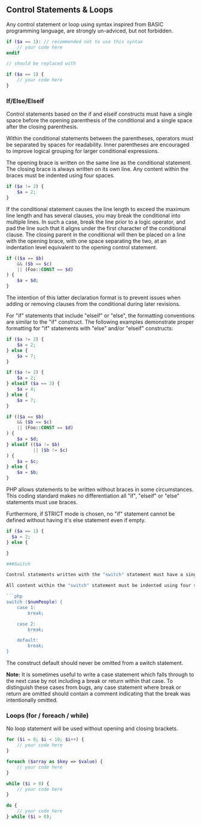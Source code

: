 

## Control Statements & Loops

Any control statement or loop using syntax inspired from BASIC programming language, are strongly un-adviced, but not forbidden.

```php
if ($a == 1): // recommended not to use this syntax
    // your code here
endif

// should be replaced with

if ($a == 1) {
    // your code here  
}
```

### If/Else/Elseif

Control statements based on the if and elseif constructs must have a single space before the opening parenthesis of the conditional and a single space after the closing parenthesis.

Within the conditional statements between the parentheses, operators must be separated by spaces for readability. Inner parentheses are encouraged to improve logical grouping for larger conditional expressions.

The opening brace is written on the same line as the conditional statement. The closing brace is always written on its own line. Any content within the braces must be indented using four spaces.

```php
if ($a != 2) {
    $a = 2;
}
```

If the conditional statement causes the line length to exceed the maximum line length and has several clauses, you may break the conditional into multiple lines. In such a case, break the line prior to a logic operator, and pad the line such that it aligns under the first character of the conditional clause. The closing parent in the conditional will then be placed on a line with the opening brace, with one space separating the two, at an indentation level equivalent to the opening control statement.

```php
if (($a == $b)
    && ($b == $c)
    || (Foo::CONST == $d)
) {
    $a = $d;
}
```

The intention of this latter declaration format is to prevent issues when adding or removing clauses from the conditional during later revisions.

For "if" statements that include "elseif" or "else", the formatting conventions are similar to the "if" construct. The following examples demonstrate proper formatting for "if" statements with "else" and/or "elseif" constructs:

```php
if ($a != 2) {
    $a = 2;
} else {
    $a = 7;
}

if ($a != 2) {
    $a = 2;
} elseif ($a == 3) {
    $a = 4;
} else {
    $a = 7;
}

if (($a == $b)
    && ($b == $c)
    || (Foo::CONST == $d)
) {
    $a = $d;
} elseif (($a != $b)
          || ($b != $c)
) {
    $a = $c;
} else {
    $a = $b;
}
```

PHP allows statements to be written without braces in some circumstances. This coding standard makes no differentiation all "if", "elseif" or "else" statements must use braces.

Furthermore, if STRICT mode is chosen, no "if" statement cannot be defined without having it's else statement even if empty.

```php
if ($a == 1) {
  $a = 2;
} else {

}

###Switch

Control statements written with the "switch" statement must have a single space before the opening parenthesis of the conditional statement and after the closing parenthesis.

All content within the "switch" statement must be indented using four spaces. Content under each "case" statement must be indented using an additional four spaces.

```php
switch ($numPeople) {
    case 1:
        break;

    case 2:
        break;

    default:
        break;
}
```

The construct default should never be omitted from a switch statement.

**Note:** It is sometimes useful to write a case statement which falls through to the next case by not including a break or return within that case. To distinguish these cases from bugs, any case statement where break or return are omitted should contain a comment indicating that the break was intentionally omitted.

### Loops (for / foreach / while)

No loop statement will be used without opening and closing brackets.

```php
for ($i = 0; $i < 10; $i++) {
    // your code here
}

foreach ($array as $key => $value) {
    // your code here
}

while ($i > 0) {
    // your code here
}

do {
    // your code here
} while ($i > 0);
